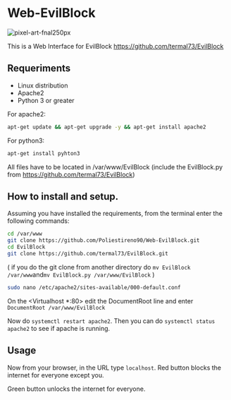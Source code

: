 # Web-EvilBlock
![pixel-art-fnal250px](https://user-images.githubusercontent.com/116316357/224299475-d2cd23fa-7b6e-4a3a-a2b8-db2a801d355c.png)

This is a Web Interface for EvilBlock  https://github.com/termal73/EvilBlock 
## Requeriments
- Linux distribution
- Apache2
- Python 3 or greater

For apache2:
```bash
apt-get update && apt-get upgrade -y && apt-get install apache2
```
For python3:
```bash
apt-get install pyhton3
```
All files have to be located in /var/www/EvilBlock (include the EvilBlock.py from https://github.com/termal73/EvilBlock)

## How to install and setup.
Assuming you have installed the requirements, from the terminal enter the following commands:
```bash
cd /var/www
git clone https://github.com/Poliestireno90/Web-EvilBlock.git
cd EvilBlock
git clone https://github.com/termal73/EvilBlock.git
```
( if you do the git clone from another directory do ```mv EvilBlock /var/www```and```mv EvilBlock.py /var/www/EvilBlock``` )
```bash
sudo nano /etc/apache2/sites-available/000-default.conf
```
On the <Virtualhost *:80> edit the DocumentRoot line and enter ```DocumentRoot /var/www/EvilBlock```

Now do ```systemctl restart apache2```. Then you can do ```systemctl status apache2``` to see if apache is running.

## Usage
Now from your browser, in the URL type ```localhost```.
Red button blocks the internet for everyone except you.

Green button unlocks the internet for everyone.

